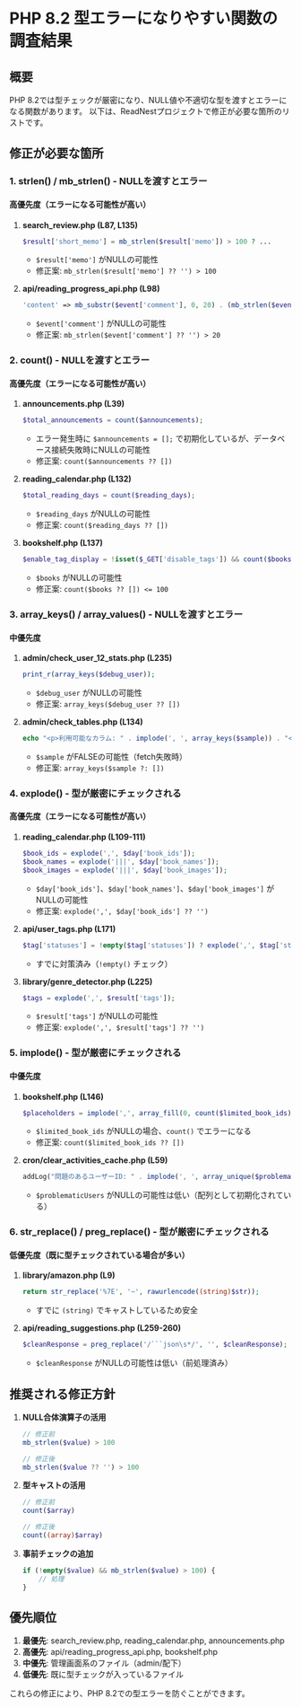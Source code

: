 # PHP 8.2 型エラーになりやすい関数の調査結果

## 概要
PHP 8.2では型チェックが厳密になり、NULL値や不適切な型を渡すとエラーになる関数があります。
以下は、ReadNestプロジェクトで修正が必要な箇所のリストです。

## 修正が必要な箇所

### 1. strlen() / mb_strlen() - NULLを渡すとエラー

#### 高優先度（エラーになる可能性が高い）

1. **search_review.php (L87, L135)**
   ```php
   $result['short_memo'] = mb_strlen($result['memo']) > 100 ? ...
   ```
   - `$result['memo']` がNULLの可能性
   - 修正案: `mb_strlen($result['memo'] ?? '') > 100`

2. **api/reading_progress_api.php (L98)**
   ```php
   'content' => mb_substr($event['comment'], 0, 20) . (mb_strlen($event['comment']) > 20 ? '...' : '')
   ```
   - `$event['comment']` がNULLの可能性
   - 修正案: `mb_strlen($event['comment'] ?? '') > 20`

### 2. count() - NULLを渡すとエラー

#### 高優先度（エラーになる可能性が高い）

1. **announcements.php (L39)**
   ```php
   $total_announcements = count($announcements);
   ```
   - エラー発生時に `$announcements = [];` で初期化しているが、データベース接続失敗時にNULLの可能性
   - 修正案: `count($announcements ?? [])`

2. **reading_calendar.php (L132)**
   ```php
   $total_reading_days = count($reading_days);
   ```
   - `$reading_days` がNULLの可能性
   - 修正案: `count($reading_days ?? [])`

3. **bookshelf.php (L137)**
   ```php
   $enable_tag_display = !isset($_GET['disable_tags']) && count($books) <= 100;
   ```
   - `$books` がNULLの可能性
   - 修正案: `count($books ?? []) <= 100`

### 3. array_keys() / array_values() - NULLを渡すとエラー

#### 中優先度

1. **admin/check_user_12_stats.php (L235)**
   ```php
   print_r(array_keys($debug_user));
   ```
   - `$debug_user` がNULLの可能性
   - 修正案: `array_keys($debug_user ?? [])`

2. **admin/check_tables.php (L134)**
   ```php
   echo "<p>利用可能なカラム: " . implode(', ', array_keys($sample)) . "</p>";
   ```
   - `$sample` がFALSEの可能性（fetch失敗時）
   - 修正案: `array_keys($sample ?: [])`

### 4. explode() - 型が厳密にチェックされる

#### 高優先度（エラーになる可能性が高い）

1. **reading_calendar.php (L109-111)**
   ```php
   $book_ids = explode(',', $day['book_ids']);
   $book_names = explode('|||', $day['book_names']);
   $book_images = explode('|||', $day['book_images']);
   ```
   - `$day['book_ids']`、`$day['book_names']`、`$day['book_images']` がNULLの可能性
   - 修正案: `explode(',', $day['book_ids'] ?? '')`

2. **api/user_tags.php (L171)**
   ```php
   $tag['statuses'] = !empty($tag['statuses']) ? explode(',', $tag['statuses']) : [];
   ```
   - すでに対策済み（`!empty()` チェック）

3. **library/genre_detector.php (L225)**
   ```php
   $tags = explode(',', $result['tags']);
   ```
   - `$result['tags']` がNULLの可能性
   - 修正案: `explode(',', $result['tags'] ?? '')`

### 5. implode() - 型が厳密にチェックされる

#### 中優先度

1. **bookshelf.php (L146)**
   ```php
   $placeholders = implode(',', array_fill(0, count($limited_book_ids), '?'));
   ```
   - `$limited_book_ids` がNULLの場合、`count()` でエラーになる
   - 修正案: `count($limited_book_ids ?? [])`

2. **cron/clear_activities_cache.php (L59)**
   ```php
   addLog("問題のあるユーザーID: " . implode(', ', array_unique($problematicUsers)));
   ```
   - `$problematicUsers` がNULLの可能性は低い（配列として初期化されている）

### 6. str_replace() / preg_replace() - 型が厳密にチェックされる

#### 低優先度（既に型チェックされている場合が多い）

1. **library/amazon.php (L9)**
   ```php
   return str_replace('%7E', '~', rawurlencode((string)$str));
   ```
   - すでに `(string)` でキャストしているため安全

2. **api/reading_suggestions.php (L259-260)**
   ```php
   $cleanResponse = preg_replace('/```json\s*/', '', $cleanResponse);
   ```
   - `$cleanResponse` がNULLの可能性は低い（前処理済み）

## 推奨される修正方針

1. **NULL合体演算子の活用**
   ```php
   // 修正前
   mb_strlen($value) > 100
   
   // 修正後
   mb_strlen($value ?? '') > 100
   ```

2. **型キャストの活用**
   ```php
   // 修正前
   count($array)
   
   // 修正後
   count((array)$array)
   ```

3. **事前チェックの追加**
   ```php
   if (!empty($value) && mb_strlen($value) > 100) {
       // 処理
   }
   ```

## 優先順位

1. **最優先**: search_review.php, reading_calendar.php, announcements.php
2. **高優先**: api/reading_progress_api.php, bookshelf.php
3. **中優先**: 管理画面系のファイル（admin/配下）
4. **低優先**: 既に型チェックが入っているファイル

これらの修正により、PHP 8.2での型エラーを防ぐことができます。